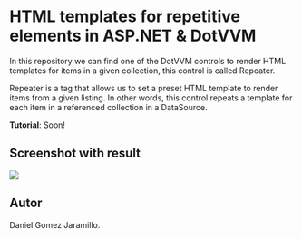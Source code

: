 # HTML templates for repetitive elements in ASP.NET & DotVVM

In this repository we can find one of the DotVVM controls to render HTML templates for items in a given collection, this control is called Repeater.

Repeater is a tag that allows us to set a preset HTML template to render items from a given listing. In other words, this control repeats a template for each item in a referenced collection in a DataSource.

**Tutorial**: Soon! 

## Screenshot with result

![](https://dev-to-uploads.s3.amazonaws.com/uploads/articles/vuhgvjmwh08lr883r5x6.png)

## Autor

Daniel Gomez Jaramillo. 
